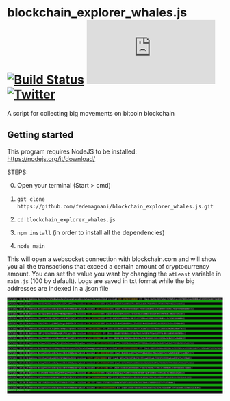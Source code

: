 # blockchain_explorer_whales.js [![Build Status](https://scrutinizer-ci.com/g/fedemagnani/blockchain_explorer_whales.js/badges/build.png?b=main)](https://scrutinizer-ci.com/g/fedemagnani/blockchain_explorer_whales.js/build-status/main) [![stars - Binance_Watcher.js](https://img.shields.io/github/stars/fedemagnani/blockchain_explorer_whales.js?style=social)](https://github.com/fedemagnani/blockchain_explorer_whales.js/stargazers) [![Twitter](https://img.shields.io/twitter/url/https/twitter.com/nonsonouncoder.svg?style=social)](https://twitter.com/nonsonouncoder)

<!-- [![Scrutinizer Code Quality](https://scrutinizer-ci.com/g/fedemagnani/Binance_Watcher.js/badges/quality-score.png?b=main)](https://scrutinizer-ci.com/g/fedemagnani/Binance_Watcher.js/?branch=main) [![License](https://img.shields.io/badge/License-GPL--3.0-blue)](#license) -->

A script for collecting big movements on bitcoin blockchain

## Getting started
This program requires NodeJS to be installed: https://nodejs.org/it/download/ 

STEPS:

0) Open your terminal (Start > cmd)

1) `git clone https://github.com/fedemagnani/blockchain_explorer_whales.js.git`

2) `cd blockchain_explorer_whales.js`

3) `npm install` (in order to install all the dependencies)

4) `node main`

This will open a websocket connection with blockchain.com and will show you all the transactions that exceed a certain amount of cryptocurrency amount. You can set the value you want by changing the `atLeast` variable in `main.js` (100 by default).
Logs are saved in txt format while the big addresses are indexed in a .json file

![Whales](https://github.com/fedemagnani/blockchain_explorer_whales.js/blob/main/assets/whaless.jpg?raw=true)